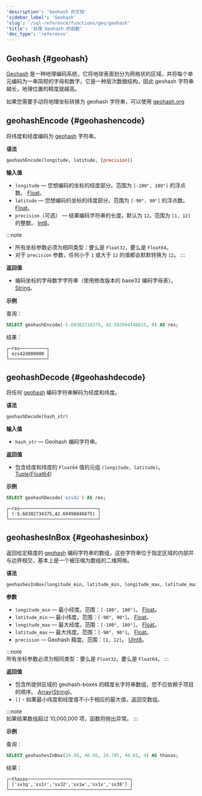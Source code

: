 ```yaml
---
'description': 'Geohash 的文档'
'sidebar_label': 'Geohash'
'slug': '/sql-reference/functions/geo/geohash'
'title': '处理 Geohash 的函数'
'doc_type': 'reference'
---
```


## Geohash {#geohash}

[Geohash](https://en.wikipedia.org/wiki/Geohash) 是一种地理编码系统，它将地球表面划分为网格状的区域，并将每个单元编码为一串简短的字母和数字。它是一种层次数据结构，因此 geohash 字符串越长，地理位置的精度就越高。

如果您需要手动将地理坐标转换为 geohash 字符串，可以使用 [geohash.org](http://geohash.co/)

## geohashEncode {#geohashencode}

将纬度和经度编码为 [geohash](#geohash) 字符串。

**语法**

```sql
geohashEncode(longitude, latitude, [precision])
```

**输入值**

- `longitude` — 您想编码的坐标的经度部分。范围为 `[-180°, 180°]` 的浮点数。 [Float](../../data-types/float.md)。 
- `latitude` — 您想编码的坐标的纬度部分。范围为 `[-90°, 90°]` 的浮点数。 [Float](../../data-types/float.md)。
- `precision`（可选） — 结果编码字符串的长度。默认为 `12`。范围为 `[1, 12]` 的整数。 [Int8](../../data-types/int-uint.md)。

:::note
- 所有坐标参数必须为相同类型：要么是 `Float32`，要么是 `Float64`。
- 对于 `precision` 参数，任何小于 `1` 或大于 `12` 的值都会默默转换为 `12`。
:::

**返回值**

- 编码坐标的字母数字字符串（使用修改版本的 base32 编码字母表）。 [String](../../data-types/string.md)。

**示例**

查询：

```sql
SELECT geohashEncode(-5.60302734375, 42.593994140625, 0) AS res;
```

结果：

```text
┌─res──────────┐
│ ezs42d000000 │
└──────────────┘
```

## geohashDecode {#geohashdecode}

将任何 [geohash](#geohash) 编码字符串解码为经度和纬度。

**语法**

```sql
geohashDecode(hash_str)
```

**输入值**

- `hash_str` — Geohash 编码字符串。

**返回值**

- 包含经度和纬度的 `Float64` 值的元组 `(longitude, latitude)`。 [Tuple](../../data-types/tuple.md)([Float64](../../data-types/float.md))

**示例**

```sql
SELECT geohashDecode('ezs42') AS res;
```

```text
┌─res─────────────────────────────┐
│ (-5.60302734375,42.60498046875) │
└─────────────────────────────────┘
```

## geohashesInBox {#geohashesinbox}

返回给定精度的 [geohash](#geohash) 编码字符串的数组，这些字符串位于指定区域的内部并与边界相交，基本上是一个被压缩为数组的二维网格。

**语法**

```sql
geohashesInBox(longitude_min, latitude_min, longitude_max, latitude_max, precision)
```

**参数**

- `longitude_min` — 最小经度。范围：`[-180°, 180°]`。 [Float](../../data-types/float.md)。
- `latitude_min` — 最小纬度。范围：`[-90°, 90°]`。 [Float](../../data-types/float.md)。
- `longitude_max` — 最大经度。范围：`[-180°, 180°]`。 [Float](../../data-types/float.md)。
- `latitude_max` — 最大纬度。范围：`[-90°, 90°]`。 [Float](../../data-types/float.md)。
- `precision` — Geohash 精度。范围：`[1, 12]`。 [UInt8](../../data-types/int-uint.md)。

:::note    
所有坐标参数必须为相同类型：要么是 `Float32`，要么是 `Float64`。
:::

**返回值**

- 包含所提供区域的 geohash-boxes 的精度长字符串数组，您不应依赖于项目的顺序。 [Array](../../data-types/array.md)([String](../../data-types/string.md))。
- `[]` - 如果最小纬度和经度值不小于相应的最大值，返回空数组。

:::note    
如果结果数组超过 10,000,000 项，函数将抛出异常。
:::

**示例**

查询：

```sql
SELECT geohashesInBox(24.48, 40.56, 24.785, 40.81, 4) AS thasos;
```

结果：

```text
┌─thasos──────────────────────────────────────┐
│ ['sx1q','sx1r','sx32','sx1w','sx1x','sx38'] │
└─────────────────────────────────────────────┘
```
